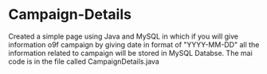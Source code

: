 # Campaign-Details
Created a simple page using Java and MySQL in which if you will give information o9f campaign by giving date in format of "YYYY-MM-DD"
all the information related to campaign will be stored in MySQL Databse.
The mai code is in the file called CampaignDetails.java
